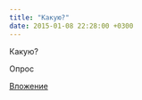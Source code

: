 ```yaml
---
title: "Какую?"
date: 2015-01-08 22:28:00 +0300
---
```


Какую?

Опрос

[Вложение](/assets/vk_photos/1/IdIOY1-r7uE.jpg)
